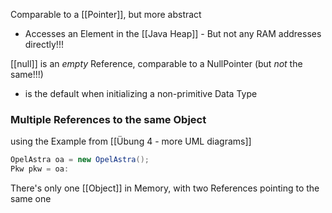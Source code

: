 Comparable to a [[Pointer]], but more abstract
- Accesses an Element in the [[Java Heap]] - But not any RAM addresses directly!!!

[[null]] is an _empty_ Reference, comparable to a NullPointer (but _not_ the same!!!)
- is the default when initializing a non-primitive Data Type

### Multiple References to the same Object
using the Example from [[Übung 4 - more UML diagrams]]
```java
OpelAstra oa = new OpelAstra();
Pkw pkw = oa:
```

There's only one [[Object]] in Memory, with two References pointing to the same one

